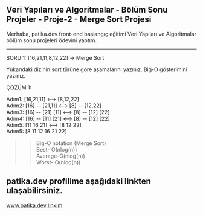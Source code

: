 ## Veri Yapıları ve Algoritmalar - Bölüm Sonu Projeler - Proje-2 - Merge Sort Projesi

Merhaba, patika.dev front-end başlangıç eğitimi Veri Yapıları ve Algoritmalar bölüm sonu projeleri ödevini yaptım. 

---------------------------------

SORU 1: [16,21,11,8,12,22] -> Merge Sort <br>

Yukarıdaki dizinin sort türüne göre aşamalarını yazınız.
Big-O gösterimini yazınız.

ÇÖZÜM 1: <br>

Adım1: [16,21,11] <--> [8,12,22] <br>
Adım2: [16] -- [21,11] <--> [8] -- [12,22] <br>
Adım3: [16] -- [21] [11] <--> [8] -- [12] [22] <br>
Adım4: [16] -- [11] [21] <--> [8] -- [12] [22]  <br> 
Adım5: [11 16 21] <-->  [8 12 22]  <br> 
Adım5: [8 11 12 16 21 22] 

>> Big-O notation (Merge Sort) <br> 
Best- O(nlog(n)) <br> 
Average-O(nlog(n)) <br> 
Worst- O(nlog(n)) <br> 

patika.dev profilime aşağıdaki linkten ulaşabilirsiniz.
------------------------------------------------------

[www.patika.dev linkim](https://app.patika.dev/tunadev) 